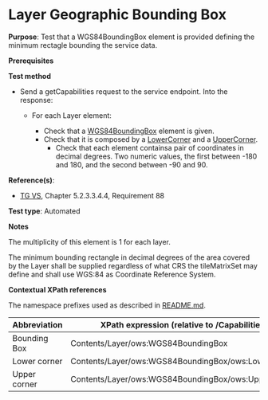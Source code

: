 # Layer Geographic Bounding Box

**Purpose**: Test that a WGS84BoundingBox element is provided defining the minimum  rectagle bounding the service data.

**Prerequisites**

**Test method**

* Send a getCapabilities request to the service endpoint. Into the response:

  * For each Layer element:

    * Check that a [WGS84BoundingBox](#boundingBox) element is given.
    * Check that it is composed by a [LowerCorner](#lowerCorner) and a [UpperCorner](#upperCorner).
        * Check that each element containsa pair of coordinates in decimal degrees. Two numeric values, the first between -180 and 180, and the second between -90 and 90.

**Reference(s)**:
* [TG VS](./README.md#ref_TG_VS), Chapter 5.2.3.3.4.4, Requirement 88

**Test type**: Automated

**Notes**

The multiplicity of this element is 1 for each layer.

The minimum bounding rectangle in decimal degrees of the area covered by the Layer shall be supplied regardless of what CRS the tileMatrixSet may define and shall use WGS:84 as Coordinate Reference System.

**Contextual XPath references**

The namespace prefixes used as described in [README.md](./README.md#namespaces).

Abbreviation                                               |  XPath expression (relative to /Capabilities)
---------------------------------------------------------- | -------------------------------------------------------------------------
Bounding Box <a name="boundingBox"></a> | Contents/Layer/ows:WGS84BoundingBox
Lower corner <a name="lowerCorner"></a> | Contents/Layer/ows:WGS84BoundingBox/ows:LowerCorner
Upper corner <a name="upperCorner"></a> | Contents/Layer/ows:WGS84BoundingBox/ows:UpperCorner